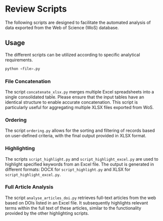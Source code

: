 # Review Scripts

The following scripts are designed to facilitate the automated analysis of data exported from the Web of Science (WoS) database.

## Usage

The different scripts can be utilized according to specific analytical requirements.

```sh
python <file>.py
```

### File Concatenation

The script `concatenate_xlsx.py` merges multiple Excel spreadsheets into a single consolidated table. Please ensure that the input tables have an identical structure to enable accurate concatenation. This script is particularly useful for aggregating multiple XLSX files exported from WoS.

### Ordering

The script `ordering.py` allows for the sorting and filtering of records based on user-defined criteria, with the final output provided in XLSX format.

### Highlighting

The scripts `script_highlight.py` and `script_highlight_excel.py` are used to highlight specified keywords from an Excel file. The output is generated in different formats: DOCX for `script_highlight.py` and XLSX for `script_highlight_excel.py`.

### Full Article Analysis

The script `analyse_articles_doi.py` retrieves full-text articles from the web based on DOIs listed in an Excel file. It subsequently highlights relevant terms within the full text of these articles, similar to the functionality provided by the other highlighting scripts.

